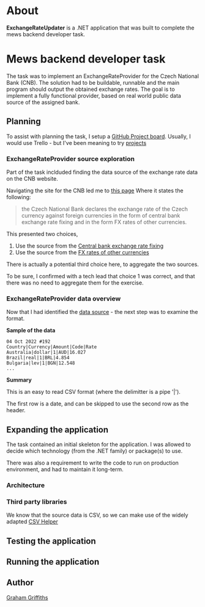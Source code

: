 # About
**ExchangeRateUpdater** is a .NET application that was built to complete the mews backend developer task.

# Mews backend developer task

The task was to implement an ExchangeRateProvider for the Czech National Bank (CNB). 
The solution had to be buildable, runnable and the main program should output the obtained exchange rates.
The goal is to implement a fully functional provider, based on real world public data source of the assigned bank.

## Planning
To assist with planning the task, I setup a [GitHub Project board](https://github.com/users/grahamrgriffiths/projects/1/views/1). Usually, I would use Trello - but I've been meaning to try [projects](https://docs.github.com/en/issues/planning-and-tracking-with-projects/learning-about-projects/about-projects)

### ExchangeRateProvider source exploration
Part of the task inclduded finding the data source of the exchange rate data on the CNB website. 

Navigating the site for the CNB led me to [this page](https://www.cnb.cz/en/financial-markets/foreign-exchange-market/)
Where it states the following:

> the Czech National Bank declares the exchange rate of the Czech currency against foreign currencies in the form of central bank exchange rate fixing  and in the form FX rates of other currencies.

This presented two choices,
1. Use the source from the [Central bank exchange rate fixing](https://www.cnb.cz/en/financial-markets/foreign-exchange-market/central-bank-exchange-rate-fixing/)
2. Use the source from the [FX rates of other currencies](https://www.cnb.cz/en/financial-markets/foreign-exchange-market/fx-rates-of-other-currencies/)
 
There is actually a potential third choice here, to aggregate the two sources.

To be sure, I confirmed with a tech lead that choice 1 was correct, and that there was no need to aggregate them for the exercise.

### ExchangeRateProvider data overview 
Now that I had identified the [data source](https://www.cnb.cz/en/financial-markets/foreign-exchange-market/central-bank-exchange-rate-fixing/central-bank-exchange-rate-fixing/daily.txt?date=04.10.2022) - the next step was to examine the format.

**Sample of the data**
```csv
04 Oct 2022 #192
Country|Currency|Amount|Code|Rate
Australia|dollar|1|AUD|16.027
Brazil|real|1|BRL|4.854
Bulgaria|lev|1|BGN|12.548
...
```

**Summary**

This is an easy to read CSV format (where the delimitter is a pipe '|'). 

The first row is a date, and can be skipped to use the second row as the header.

## Expanding the application
The task contained an initial skeleton for the application. I was allowed to decide which technology (from the .NET family) or package(s) to use.

There was also a requirement to write the code to run on production environment, and had to maintain it long-term.

### Architecture


### Third party libraries 
We know that the source data is CSV, so we can make use of the widely adapted [CSV Helper](https://joshclose.github.io/CsvHelper/)

## Testing the application

## Running the application

## Author
[Graham Griffiths](https://github.com/grahamrgriffiths)